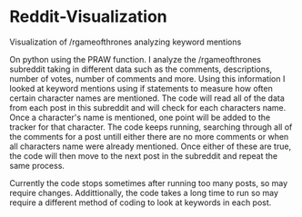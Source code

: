# Reddit-Visualization
Visualization of /rgameofthrones analyzing keyword mentions

On python using the PRAW function. I analyze the /rgameofthrones subreddit taking in different data such as the comments, descriptions, number of votes, number of comments and more. Using this information I looked at keyword mentions using if statements to measure how often certain character names are mentioned. The code will read all of the data from each post in this subreddit and will check for each characters name. Once a character's name is mentioned, one point will be added to the tracker for that character. The code keeps running, searching through all of the comments for a post untill either there are no more comments or when all characters name were already mentioned. Once either of these are true, the code will then move to the next post in the subreddit and repeat the same process.

Currently the code stops sometimes after running too many posts, so may require changes. Addittionally, the code takes a long time to run so may require a different method of coding to look at keywords in each post.
